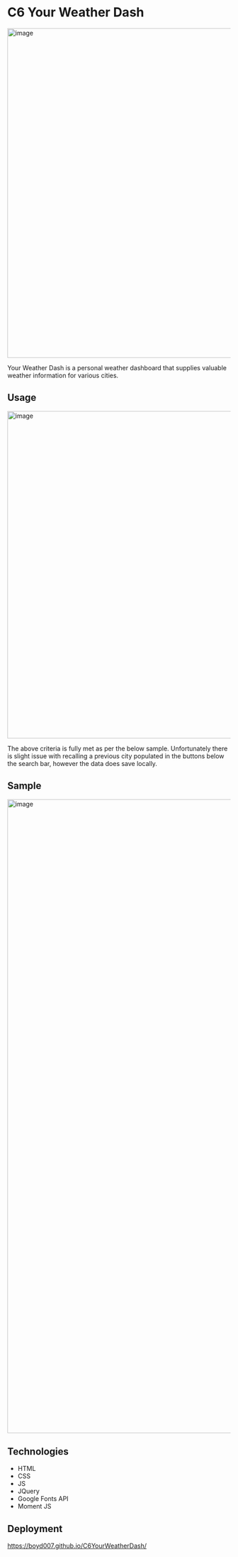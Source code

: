 # C6 Your Weather Dash

<img width="742" alt="image" src="https://user-images.githubusercontent.com/105176171/177435101-8a406e56-0c3b-474d-a78a-040964333759.png">

Your Weather Dash is a personal weather dashboard that supplies valuable weather information for various cities.

## Usage

<img width="737" alt="image" src="https://user-images.githubusercontent.com/105176171/177435143-55a646e2-4d0f-4e21-b009-339ba30cb9ad.png">

The above criteria is fully met as per the below sample.  Unfortunately there is slight issue with recalling a previous city populated in the buttons below the search bar, however the data does save locally. 

## Sample

<img width="1427" alt="image" src="https://user-images.githubusercontent.com/105176171/177435229-085a4146-d041-47a0-8b22-87b20c81f922.png">


## Technologies

* HTML
* CSS
* JS
* JQuery
* Google Fonts API
* Moment JS

## Deployment

https://boyd007.github.io/C6YourWeatherDash/


